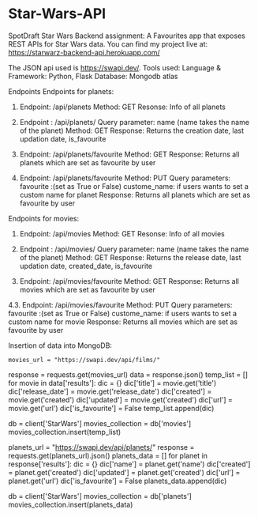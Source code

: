 # Star-Wars-API

SpotDraft Star Wars Backend assignment:
A Favourites app that exposes REST APIs for Star Wars data. 
You can find my project live at: https://starwarz-backend-api.herokuapp.com/

The JSON api used is https://swapi.dev/.
Tools used:
Language & Framework: Python, Flask
Database: Mongodb atlas

Endpoints
Endpoints for planets:
1. Endpoint: /api/planets 
Method: GET
Resonse: Info of all planets

2. Endpoint : /api/planets/<name>
Query parameter: name (name takes the name of the planet)
Method: GET
Response: Returns the creation date, last updation date, is_favourite

3. Endpoint: /api/planets/favourite
Method: GET
Response: Returns all planets which are set as favourite by user
    
 4. Endpoint: /api/planets/favourite
Method: PUT
Query parameters:
    favourite :(set as True or False)
    custome_name: if users wants to set a custom name for planet
Response: Returns all planets which are set as favourite by user

Endpoints for movies:
1. Endpoint: /api/movies 
Method: GET
Resonse: Info of all movies

2. Endpoint : /api/movies/<name>
Query parameter: name (name takes the name of the planet)
Method: GET
Response: Returns the release date, last updation date, created_date, is_favourite

3. Endpoint: /api/movies/favourite
Method: GET
Response: Returns all movies which are set as favourite by user
    
 4.3. Endpoint: /api/movies/favourite
Method: PUT
Query parameters:
    favourite :(set as True or False)
    custome_name: if users wants to set a custom name for movie
Response: Returns all movies which are set as favourite by user
    
    
Insertion of data into MongoDB:

    movies_url = "https://swapi.dev/api/films/"
response = requests.get(movies_url)
data = response.json()
temp_list = []
for movie in data['results']:
    dic = {}
    dic['title'] = movie.get('title')
    dic['release_date'] = movie.get('release_date')
    dic['created'] = movie.get('created')
    dic['updated'] = movie.get('created')
    dic['url'] = movie.get('url')
    dic['is_favourite'] = False
    temp_list.append(dic)

db = client['StarWars']
movies_collection = db['movies']
movies_collection.insert(temp_list)

planets_url = "https://swapi.dev/api/planets/"
response = requests.get(planets_url).json()
planets_data = []
for planet in response['results']:
    dic = {}
    dic['name'] = planet.get('name')
    dic['created'] = planet.get('created')
    dic['updated'] = planet.get('created')
    dic['url'] = planet.get('url')
    dic['is_favourite'] = False
    planets_data.append(dic)

db = client['StarWars']
movies_collection = db['planets']
movies_collection.insert(planets_data)



